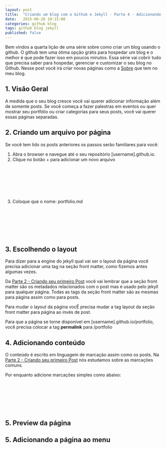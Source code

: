 ```yaml
---
layout: post
title:  "Criando um blog com o Github e Jekyll - Parte 4 - Adicionando outras páginas"
date:   2015-06-28 10:15:00
categories: github blog  
tags: github blog jekyll 
published: false
---
```


Bem vindos a quarta lição de uma série sobre como criar um blog usando o github. O github tem uma ótima opção grátis para hospedar um blog e o melhor é que pode fazer isso em poucos minutos. Essa série vai cobrir tudo que precisa saber para hospedar, gerenciar e customizar o seu blog no Github. Nesse post você irá criar novas páginas como a [Sobre](http://jvcjunior.github.io/about.html) que tem no meu blog.

## 1. Visão Geral
A medida que o seu blog cresce você vai querer adicionar informação além de somente posts. Se você começa a fazer palestras em eventos ou quer mostrar seu portfólio ou criar categorias para seus posts, você vai querer essas páginas separadas. 

## 2. Criando um arquivo por página
Se você tem lido os posts anteriores os passos serão familiares para você:

1. Abra o browser e navegue até o seu repositório [username].github.io.
2. Clique no botão + para adicionar um novo arquivo
 <figure>
   <a class="img" href="{{ site.baseurl }}" style="background-image: url(/assets/images/new_page_button.png); background-size: 100%; display:block;width:100%; height: 90px;">
</a>
</figure>

3. Coloque que o nome: portfolio.md
 <figure>
   <a class="img" href="{{ site.baseurl }}" style="background-image: url(/assets/images/new_page_name.png); background-size: 100%; display:block;width:100%; height: 90px;">
</a>
</figure>

## 3. Escolhendo o layout
Para dizer para a engine do jekyll qual vai ser o layout da página você precisa adicionar uma tag na seção front matter, como fizemos antes algumas vezes.

Da [Parte 2 - Criando seu primeiro Post](http://jvcjunior.github.io/github/blog/jekyll/2015/06/22/criando-blog-github-com-jekyll-parte-2.html) você vai lembrar que a seção front matter são os metadados relacionados com o post mas é usado pelo jekyll para qualquer página. Todas as tags da seção front matter são as mesmas para página assim como para posts.

Para mudar o layout da página vocÊ precisa mudar a tag layout da seção front matter para página ao invés de post.

Para que a página se torne disponível em [username].github.io/portfolio, você precisa colocar a tag **permalink** para /portfolio

## 4. Adicionando conteúdo
O conteúdo é escrito em linguagem de marcação assim como os posts. Na  [Parte 2 - Criando seu primeiro Post](http://jvcjunior.github.io/github/blog/jekyll/2015/06/22/criando-blog-github-com-jekyll-parte-2.html) nós estudamos sobre as marcações comuns.

Por enquanto adicione marcações simples como abaixo: 
 <figure>
   <a class="img" href="{{ site.baseurl }}" style="background-image: url(/assets/images/new_page_name.png); background-size: 100%; display:block;width:100%; height: 90px;">
</a>
</figure>

## 5. Preview da página
## 5. Adicionando a página ao menu
